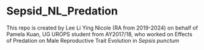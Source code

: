 # Sepsid_NL_Predation

This repo is created by Lee Li Ying Nicole (RA from 2019-2024) on behalf of Pamela Kuan, UG UROPS student from AY2017/18, who worked on Effects of Predation on Male Reproductive Trait Evolution in *Sepsis punctum*
